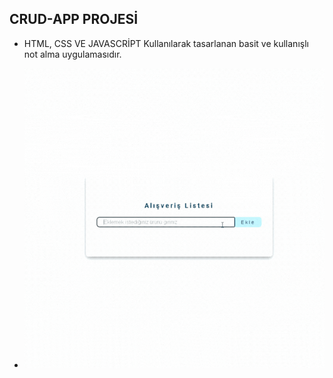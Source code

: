 ## CRUD-APP PROJESİ

- HTML, CSS VE JAVASCRİPT Kullanılarak tasarlanan basit ve kullanışlı not alma uygulamasıdır.

- <img src="screen.gif"/>